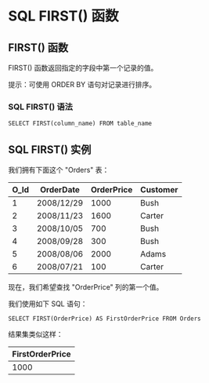 
# SQL FIRST() 函数




## FIRST() 函数

FIRST() 函数返回指定的字段中第一个记录的值。

提示：可使用 ORDER BY 语句对记录进行排序。

### SQL FIRST() 语法

```
SELECT FIRST(column_name) FROM table_name
```

## SQL FIRST() 实例

我们拥有下面这个 "Orders" 表：

| O_Id | OrderDate | OrderPrice | Customer |
| --- | --- | --- | --- |
| 1 | 2008/12/29 | 1000 | Bush |
| 2 | 2008/11/23 | 1600 | Carter |
| 3 | 2008/10/05 | 700 | Bush |
| 4 | 2008/09/28 | 300 | Bush |
| 5 | 2008/08/06 | 2000 | Adams |
| 6 | 2008/07/21 | 100 | Carter |

现在，我们希望查找 "OrderPrice" 列的第一个值。

我们使用如下 SQL 语句：

```
SELECT FIRST(OrderPrice) AS FirstOrderPrice FROM Orders
```

结果集类似这样：

| FirstOrderPrice |
| --- |
| 1000 |





